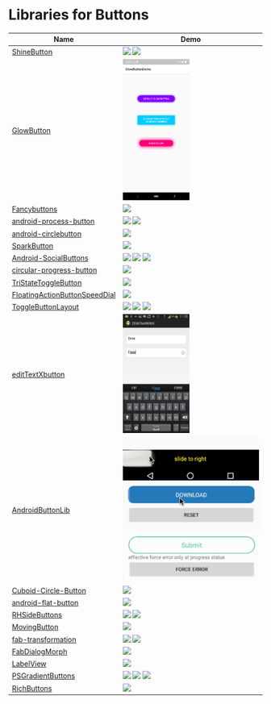 Libraries for Buttons
======================
Name | Demo
--- | ---
[ShineButton](https://github.com/ChadCSong/ShineButton) | <img src="https://github.com/ChadCSong/ShineButton/raw/master/image/demo_shine_others.gif" width="49%"> <img src="https://github.com/ChadCSong/ShineButton/raw/master/image/demo_shine_others.gif" width="49%">
[GlowButton](https://github.com/SanojPunchihewa/GlowButton) | <img src="https://github.com/SanojPunchihewa/GlowButton/raw/master/images/screen_shot_1.png" width="49%">
[Fancybuttons](https://github.com/medyo/Fancybuttons) | <img src="https://github.com/medyo/Fancybuttons/raw/master/resources/cover.png">
[android-process-button](https://github.com/dmytrodanylyk/android-process-button) | <img src="https://github.com/dmytrodanylyk/android-process-button/raw/master/screenshots/sample1_small1.gif" width="75%"> <img src="https://github.com/dmytrodanylyk/android-process-button/raw/master/screenshots/sample1_small2.gif" width="75%">
[android-circlebutton](https://github.com/markushi/android-circlebutton) | <img src="https://github.com/markushi/android-circlebutton/raw/master/example/example.gif">
[SparkButton](https://github.com/varunest/SparkButton) | <img src="https://github.com/varunest/SparkButton/raw/master/art/showcase.gif" width="49%">
[Android-SocialButtons](https://github.com/championswimmer/Android-SocialButtons) | <img src="https://github.com/championswimmer/Android-SocialButtons/raw/master/screenshots/screen1.png" width="32%"> <img src="https://github.com/championswimmer/Android-SocialButtons/raw/master/screenshots/screen2.png" width="32%"> <img src="https://github.com/championswimmer/Android-SocialButtons/raw/master/screenshots/screen3.png" width="32%">
[circular-progress-button](https://github.com/dmytrodanylyk/circular-progress-button) | <img src="https://github.com/dmytrodanylyk/circular-progress-button/raw/master/screenshots/intro.gif" width="49%">
[TriStateToggleButton](https://github.com/BeppiMenozzi/TriStateToggleButton) | <img src="https://github.com/BeppiMenozzi/TriStateToggleButton/raw/master/images/tstb.gif" width="60%">
[FloatingActionButtonSpeedDial](https://github.com/leinardi/FloatingActionButtonSpeedDial) | <img src="https://github.com/leinardi/FloatingActionButtonSpeedDial/raw/release/art/demo_1.gif" width="49%">
[ToggleButtonLayout](https://github.com/savvyapps/ToggleButtonLayout) | <img src="https://github.com/savvyapps/ToggleButtonLayout/raw/master/art/single.png"> <img src="https://github.com/savvyapps/ToggleButtonLayout/raw/master/art/multiple.png"> <img src="https://github.com/savvyapps/ToggleButtonLayout/raw/master/art/segmented.png">
[editTextXbutton](https://github.com/GhOsTTT/editTextXbutton) | <img src="https://github.com/GhOsTTT/editTextXbutton/raw/master/Screenshot_2014-01-28-11-28-55.png?raw=true" width="49%">
[AndroidButtonLib](https://github.com/arjinmc/AndroidButtonLib) | <img src="https://github.com/arjinmc/AndroidButtonLib/raw/master/images/sample_slidebutton.gif"> <img src="https://github.com/arjinmc/AndroidButtonLib/raw/master/images/sample_downloadbutton.gif"> <img src="https://github.com/arjinmc/AndroidButtonLib/raw/master/images/sample_submitbutton.gif">
[Cuboid-Circle-Button](https://github.com/MuhammadArsalanChishti/Cuboid-Circle-Button) | <img src="https://camo.githubusercontent.com/5e1a4aadad5025e76e82cef204e9af39e0dcb700/68747470733a2f2f64726976652e676f6f676c652e636f6d2f75633f6578706f72743d766965772669643d3042397a506b61547847784a464e7a68425a554657566d46744e6c55" width="49%">
[android-flat-button](https://github.com/hoang8f/android-flat-button) | <img src="https://raw.githubusercontent.com/hoang8f/android-flat-button/master/screenshot/screenshot.gif" width="49%">
[RHSideButtons](https://github.com/robertherdzik/RHSideButtons) | <img src="https://github.com/robertherdzik/RHSideButtons/raw/master/Demo/RHSideButtons_R.gif" width="49%"> <img src="https://github.com/robertherdzik/RHSideButtons/raw/master/Demo/RHSideButtons_L.gif" width="49%">
[MovingButton](https://github.com/TheFinestArtist/MovingButton) | <img src="https://github.com/thefinestartist/movingbutton/raw/master/art/preview.gif" width="49%">
[fab-transformation](https://github.com/konifar/fab-transformation) | <img src="https://github.com/konifar/fab-transformation/raw/master/art/transform_to_toolbar.gif" width="49%"> <img src="https://github.com/konifar/fab-transformation/raw/master/art/transform_to_sheet.gif" width="49%">
[FabDialogMorph](https://github.com/javayhu/FabDialogMorph) | <img src="https://github.com/javayhu/FabDialogMorph/raw/master/fabdialog.gif" width="49%">
[LabelView](https://github.com/linger1216/labelview) | <img src="https://github.com/linger1216/labelview/raw/master/img/img1.png" width="49%">
[PSGradientButtons](https://github.com/sapandiwakar/PSGradientButtons) | <img src="https://camo.githubusercontent.com/ac48673941bbce4219a97340cca3b8424a213fc9/68747470733a2f2f7261772e6769746875622e636f6d2f736170616e646977616b61722f50534772616469656e74427574746f6e732f6d61737465722f53637265656e73686f74732f706e672d342e706e67" width="32%"> <img src="https://camo.githubusercontent.com/348a62af67ccc1aa7e4ca1bdf6c396ea42aeecb8/68747470733a2f2f7261772e6769746875622e636f6d2f736170616e646977616b61722f50534772616469656e74427574746f6e732f6d61737465722f53637265656e73686f74732f706e672d322e706e67" width="32%"> <img src="https://camo.githubusercontent.com/7f6c8426864939c009b2e8dccb67ef0da0a3ba5b/68747470733a2f2f7261772e6769746875622e636f6d2f736170616e646977616b61722f50534772616469656e74427574746f6e732f6d61737465722f53637265656e73686f74732f706e672d312e706e67" width="32%">
[RichButtons](https://github.com/ksoichiro/RichButtons) | <img src="https://github.com/ksoichiro/RichButtons/raw/master/richbuttons-samples/images/screenshot.png" width="49%">
